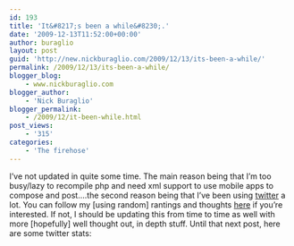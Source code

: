 ```yaml
---
id: 193
title: 'It&#8217;s been a while&#8230;.'
date: '2009-12-13T11:52:00+00:00'
author: buraglio
layout: post
guid: 'http://new.nickburaglio.com/2009/12/13/its-been-a-while/'
permalink: /2009/12/13/its-been-a-while/
blogger_blog:
    - www.nickburaglio.com
blogger_author:
    - 'Nick Buraglio'
blogger_permalink:
    - /2009/12/it-been-while.html
post_views:
    - '315'
categories:
    - 'The firehose'
---
```


I’ve not updated in quite some time. The main reason being that I’m too busy/lazy to recompile php and need xml support to use mobile apps to compose and post….the second reason being that I’ve been using [twitter](http://www.twitter.com/buraglio) a lot. You can follow my \[using random\] rantings and thoughts [here](http://www.twitter.com/buraglio) if you’re interested. If not, I should be updating this from time to time as well with more \[hopefully\] well thought out, in depth stuff. Until that next post, here are some twitter stats: